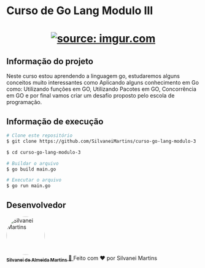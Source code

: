 
# Curso de Go Lang Modulo III

<h1 align="center">
    <a href="https://imgur.com/2Lm9HNT"><img src="https://i.imgur.com/2Lm9HNT.png" title="source: imgur.com" /></a>
    <br />
</h1>

## Informação do projeto

Neste curso estou aprendendo a linguagem go, estudaremos alguns conceitos muito interessantes como Aplicando alguns conhecimento em Go como: Utilizando funções em GO, Utilizando Pacotes em GO, Concorrência em GO e por final vamos criar um desafio proposto pelo escola de programação.


## Informação de execução

```bash
# Clone este repositório
$ git clone https://github.com/SilvaneiMartins/curso-go-lang-modulo-3

$ cd curso-go-lang-modulo-3

# Buildar o arquivo
$ go build main.go

# Executar o arquivo
$ go run main.go
```

## Desenvolvedor

<a href="https://github.com/SilvaneiMartins">
    <img
        style="border-radius:50%"
        src="https://github.com/SilvaneiMartins.png"
        width="100px;"
        alt="Silvanei Martins"
    />
    <br />
    <sub>
        <b>Silvanei de Almeida Martins</b>
    </sub>
</a>
     <a href="https://github.com/SilvaneiMartins" title="Silvanei martins" >
    🚀
 </a>
Feito com ❤️ por Silvanei Martins
